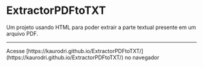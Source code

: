 # ExtractorPDFtoTXT

Um projeto usando HTML para poder extrair a parte textual presente em um arquivo PDF.
<hr>
Acesse [https://kaurodri.github.io/ExtractorPDFtoTXT/](https://kaurodri.github.io/ExtractorPDFtoTXT/) no navegador
